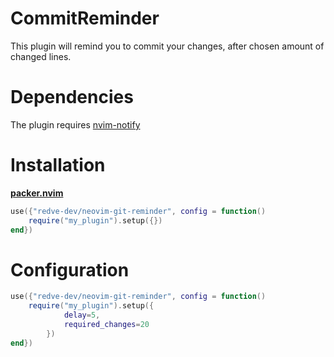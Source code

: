 # CommitReminder
This plugin will remind you to commit your changes, after chosen amount of changed lines.
# Dependencies
The plugin requires [nvim-notify](https://github.com/rcarriga/nvim-notify)

# Installation
[**packer.nvim**](https://github.com/wbthomason/packer.nvim)
```lua
use({"redve-dev/neovim-git-reminder", config = function()
	require("my_plugin").setup({})
end})
```

# Configuration
```lua
use({"redve-dev/neovim-git-reminder", config = function()
	require("my_plugin").setup({
			delay=5,
			required_changes=20
		})
end})
```
